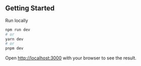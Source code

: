 ## Getting Started

Run locally

```bash
npm run dev
# or
yarn dev
# or
pnpm dev
```

Open [http://localhost:3000](http://localhost:3000) with your browser to see the result.



